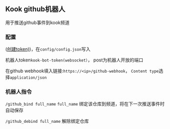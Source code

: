 ## Kook github机器人

用于推送github事件到kook频道



### 配置

([创建token)](https://developer.kookapp.cn/app/index))，在`config/config.json`写入

机器人token`kook-bot-token(websocket）`， post为机器人开放的端口

在github webhook填入链接:`https://<ip>/github-webhook`， `Content type`选择`application/json`





### 机器人指令

`/github_bind full_name` `full_name`  绑定该仓库到频道，将在下一次推送事件时自动保存

`/github_debind full_name` 解除绑定仓库
